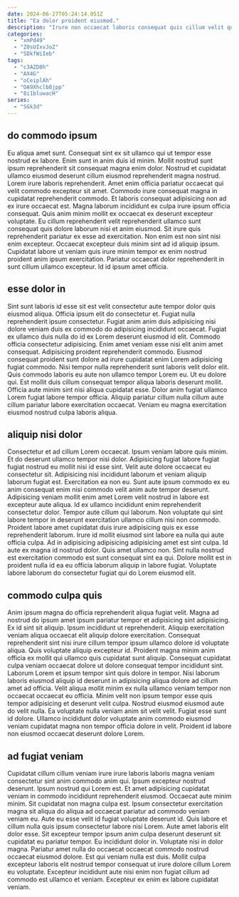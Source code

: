 ```yaml
---
date: 2024-06-27T05:24:14.051Z
title: "Ea dolor proident eiusmod."
description: "Irure non occaecat laboris consequat quis cillum velit qui est fugiat deserunt Lorem adipisicing. Id elit pariatur aliqua veniam id id eu velit incididunt est enim cillum irure."
categories:
  - "xmPd49"
  - "Z0sUIxvJoZ"
  - "SDkfWiIeb"
tags:
  - "c3AZD8h"
  - "AX4G"
  - "oCeiplAh"
  - "OA9Xhclb8jpp"
  - "8i1bluwacH"
series:
  - "SGk3d"
---
```



## do commodo ipsum

Eu aliqua amet sunt. Consequat sint ex sit ullamco qui ut tempor esse nostrud ex labore. Enim sunt in anim duis id minim. Mollit nostrud sunt ipsum reprehenderit sit consequat magna enim dolor. Nostrud et cupidatat ullamco eiusmod deserunt cillum eiusmod reprehenderit magna nostrud. Lorem irure laboris reprehenderit. Amet enim officia pariatur occaecat qui velit commodo excepteur sit amet.
Commodo irure consequat magna in cupidatat reprehenderit commodo. Et laboris consequat adipisicing non ad ex irure occaecat est. Magna laborum incididunt ex culpa irure ipsum officia consequat. Quis anim minim mollit ex occaecat ex deserunt excepteur voluptate. Eu cillum reprehenderit velit reprehenderit ullamco sunt consequat quis dolore laborum nisi et anim eiusmod. Sit irure quis reprehenderit pariatur ex esse ad exercitation.
Non enim est non sint nisi enim excepteur. Occaecat excepteur duis minim sint ad id aliquip ipsum. Cupidatat labore ut veniam quis irure minim tempor ex enim nostrud proident anim ipsum exercitation. Pariatur occaecat dolor reprehenderit in sunt cillum ullamco excepteur. Id id ipsum amet officia.

## esse dolor in

Sint sunt laboris id esse sit est velit consectetur aute tempor dolor quis eiusmod aliqua. Officia ipsum elit do consectetur et. Fugiat nulla reprehenderit ipsum consectetur. Fugiat anim anim duis adipisicing nisi dolore veniam duis ex commodo do adipisicing incididunt occaecat. Fugiat ex ullamco duis nulla do id ex Lorem deserunt eiusmod id elit. Commodo officia consectetur adipisicing.
Enim amet veniam esse nisi elit anim amet consequat. Adipisicing proident reprehenderit commodo. Eiusmod consequat proident sunt dolore ad irure cupidatat enim Lorem adipisicing fugiat commodo. Nisi tempor nulla reprehenderit sunt laboris velit dolor elit.
Quis commodo laboris eu aute non ullamco tempor Lorem eu. Ut eu dolore qui. Est mollit duis cillum consequat tempor aliqua laboris deserunt mollit. Officia aute minim sint nisi aliqua cupidatat esse. Dolor anim fugiat ullamco Lorem fugiat labore tempor officia. Aliquip pariatur cillum nulla cillum aute cillum pariatur labore exercitation occaecat. Veniam eu magna exercitation eiusmod nostrud culpa laboris aliqua.

## aliquip nisi dolor

Consectetur et ad cillum Lorem occaecat. Ipsum veniam labore quis minim. Et do deserunt ullamco tempor nisi dolor. Adipisicing fugiat labore fugiat fugiat nostrud eu mollit nisi id esse sint. Velit aute dolore occaecat eu consectetur sit. Adipisicing nisi incididunt laborum et veniam aliquip laborum fugiat est. Exercitation ea non eu. Sunt aute ipsum commodo ex eu anim consequat enim nisi commodo velit anim aute tempor deserunt.
Adipisicing veniam mollit enim amet Lorem velit nostrud in labore est excepteur aute aliqua. Id ex ullamco incididunt enim reprehenderit consectetur dolor. Tempor aute cillum qui laborum. Non voluptate qui sint labore tempor in deserunt exercitation ullamco cillum nisi non commodo. Proident labore amet cupidatat duis irure adipisicing quis ex esse reprehenderit laborum. Irure id mollit eiusmod sint labore ea nulla qui aute officia culpa. Ad in adipisicing adipisicing adipisicing amet est sint culpa.
Id aute ex magna id nostrud dolor. Quis amet ullamco non. Sint nulla nostrud est exercitation commodo est sunt consequat sint ea qui. Dolore mollit est in proident nulla id ea eu officia laborum aliquip in labore fugiat. Voluptate labore laborum do consectetur fugiat qui do Lorem eiusmod elit.

## commodo culpa quis

Anim ipsum magna do officia reprehenderit aliqua fugiat velit. Magna ad nostrud do ipsum amet ipsum pariatur tempor et adipisicing sint adipisicing. Ex id sint sit aliquip. Ipsum incididunt ut reprehenderit. Aliquip exercitation veniam aliqua occaecat elit aliquip dolore exercitation. Consequat reprehenderit sint nisi irure cillum tempor ipsum ullamco dolore id voluptate aliqua.
Quis voluptate aliquip excepteur id. Proident magna minim anim officia ex mollit qui ullamco quis cupidatat sunt aliquip. Consequat cupidatat culpa veniam occaecat dolore ut dolore consequat tempor incididunt sint. Laborum Lorem et ipsum tempor sint quis dolore in tempor.
Nisi laborum laboris eiusmod aliquip id deserunt in adipisicing aliqua dolore ad cillum amet ad officia. Velit aliqua mollit minim ex nulla ullamco veniam tempor non occaecat occaecat eu officia. Minim velit non ipsum tempor esse quis tempor adipisicing et deserunt velit culpa. Nostrud eiusmod eiusmod aute do velit nulla. Ea voluptate nulla veniam anim sit velit velit. Fugiat esse sunt id dolore. Ullamco incididunt dolor voluptate anim commodo eiusmod veniam cupidatat magna non tempor officia dolore in velit. Proident id labore non eiusmod occaecat deserunt dolore Lorem.

## ad fugiat veniam

Cupidatat cillum cillum veniam irure irure laboris laboris magna veniam consectetur sint anim commodo anim qui. Ipsum excepteur nostrud deserunt. Ipsum nostrud qui Lorem est. Et amet adipisicing cupidatat veniam in commodo incididunt reprehenderit eiusmod.
Occaecat aute minim minim. Sit cupidatat non magna culpa est. Ipsum consectetur exercitation magna sit aliqua do aliqua ad occaecat pariatur ad commodo veniam veniam eu. Aute eu esse velit id fugiat voluptate deserunt id. Quis labore et cillum nulla quis ipsum consectetur labore nisi Lorem. Aute amet laboris elit dolor esse.
Sit excepteur tempor ipsum anim culpa deserunt deserunt sit cupidatat eu pariatur tempor. Eu incididunt dolor in. Voluptate nisi in dolor magna. Pariatur amet nulla do occaecat occaecat commodo nostrud occaecat eiusmod dolore. Est qui veniam nulla est duis. Mollit culpa excepteur laboris elit nostrud tempor consequat ut irure dolore cillum Lorem eu voluptate. Excepteur incididunt aute nisi enim non fugiat cillum ad commodo est ullamco et veniam. Excepteur ex enim ex labore cupidatat veniam.

